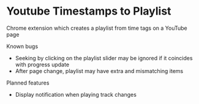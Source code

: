# Youtube Timestamps to Playlist

Chrome extension which creates a playlist from time tags on a YouTube page

Known bugs
* Seeking by clicking on the playlist slider may be ignored if it coincides with progress update
* After page change, playlist may have extra and mismatching items

Planned features
* Display notification when playing track changes
